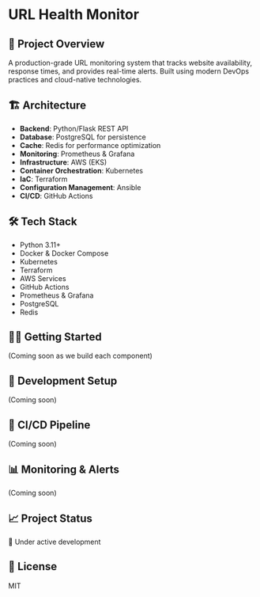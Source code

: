 # URL Health Monitor

## 🚀 Project Overview
A production-grade URL monitoring system that tracks website availability, response times, and provides real-time alerts. Built using modern DevOps practices and cloud-native technologies.

## 🏗️ Architecture
- **Backend**: Python/Flask REST API
- **Database**: PostgreSQL for persistence
- **Cache**: Redis for performance optimization
- **Monitoring**: Prometheus & Grafana
- **Infrastructure**: AWS (EKS)
- **Container Orchestration**: Kubernetes
- **IaC**: Terraform
- **Configuration Management**: Ansible
- **CI/CD**: GitHub Actions

## 🛠️ Tech Stack
- Python 3.11+
- Docker & Docker Compose
- Kubernetes
- Terraform
- AWS Services
- GitHub Actions
- Prometheus & Grafana
- PostgreSQL
- Redis

## 🏃‍♂️ Getting Started
(Coming soon as we build each component)

## 📝 Development Setup
(Coming soon)

## 🔄 CI/CD Pipeline
(Coming soon)

## 📊 Monitoring & Alerts
(Coming soon)

## 📈 Project Status
🚧 Under active development

## 📜 License
MIT

